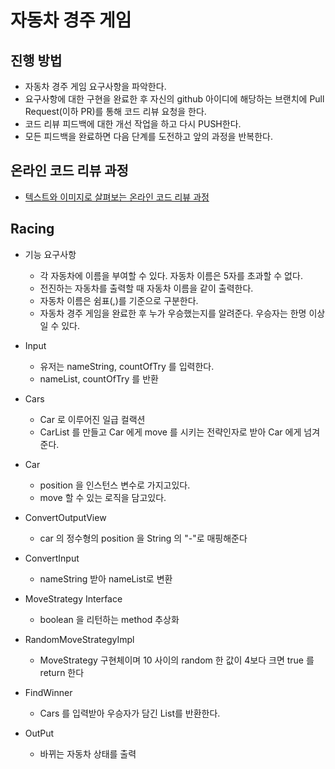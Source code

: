 # 자동차 경주 게임
## 진행 방법
* 자동차 경주 게임 요구사항을 파악한다.
* 요구사항에 대한 구현을 완료한 후 자신의 github 아이디에 해당하는 브랜치에 Pull Request(이하 PR)를 통해 코드 리뷰 요청을 한다.
* 코드 리뷰 피드백에 대한 개선 작업을 하고 다시 PUSH한다.
* 모든 피드백을 완료하면 다음 단계를 도전하고 앞의 과정을 반복한다.

## 온라인 코드 리뷰 과정
* [텍스트와 이미지로 살펴보는 온라인 코드 리뷰 과정](https://github.com/next-step/nextstep-docs/tree/master/codereview)

## Racing
* 기능 요구사항 
  * 각 자동차에 이름을 부여할 수 있다. 자동차 이름은 5자를 초과할 수 없다.
  * 전진하는 자동차를 출력할 때 자동차 이름을 같이 출력한다.
  * 자동차 이름은 쉼표(,)를 기준으로 구분한다.
  * 자동차 경주 게임을 완료한 후 누가 우승했는지를 알려준다. 우승자는 한명 이상일 수 있다.

* Input
  * 유저는 nameString, countOfTry 를 입력한다.
  * nameList, countOfTry 를 반환
* Cars
  * Car 로 이루어진 일급 컬랙션
  * CarList 를 만들고 Car 에게 move 를 시키는 전략인자로 받아 Car 에게 넘겨준다.
* Car
  * position 을 인스턴스 변수로 가지고있다.
  * move 할 수 있는 로직을 담고있다.
* ConvertOutputView
  * car 의 정수형의 position 을 String 의 "-"로 매핑해준다
* ConvertInput
  * nameString 받아 nameList로 변환 
* MoveStrategy Interface
  * boolean 을 리턴하는 method 추상화
* RandomMoveStrategyImpl
  * MoveStrategy 구현체이며 10 사이의 random 한 값이 4보다 크면 true 를 return 한다
* FindWinner
  * Cars 를 입력받아 우승자가 담긴 List<Car>를 반환한다.
* OutPut
  * 바뀌는 자동차 상태를 출력
